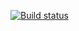 [![Build status](https://ci.appveyor.com/api/projects/status/qxrm5sxagav56s4r?svg=true)](https://ci.appveyor.com/project/Alenchik33/avto3)